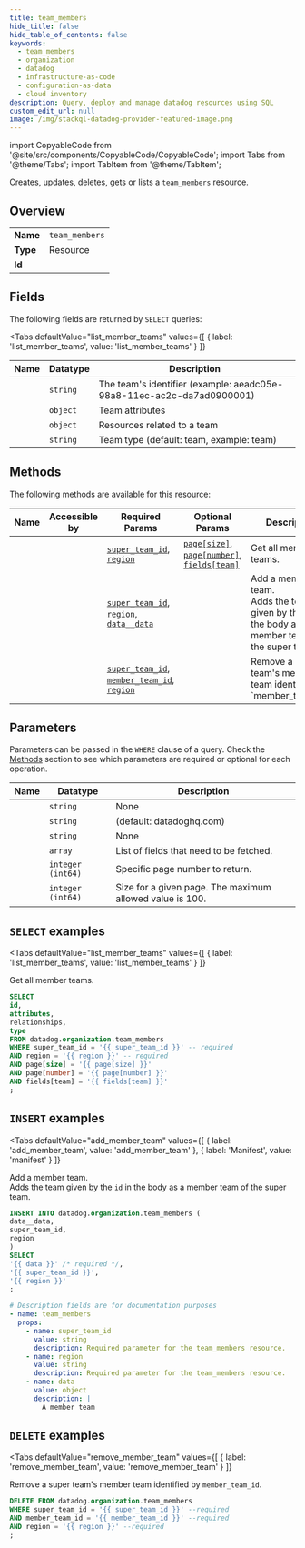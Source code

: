 ```yaml
--- 
title: team_members
hide_title: false
hide_table_of_contents: false
keywords:
  - team_members
  - organization
  - datadog
  - infrastructure-as-code
  - configuration-as-data
  - cloud inventory
description: Query, deploy and manage datadog resources using SQL
custom_edit_url: null
image: /img/stackql-datadog-provider-featured-image.png
---
```


import CopyableCode from '@site/src/components/CopyableCode/CopyableCode';
import Tabs from '@theme/Tabs';
import TabItem from '@theme/TabItem';

Creates, updates, deletes, gets or lists a <code>team_members</code> resource.

## Overview
<table><tbody>
<tr><td><b>Name</b></td><td><code>team_members</code></td></tr>
<tr><td><b>Type</b></td><td>Resource</td></tr>
<tr><td><b>Id</b></td><td><CopyableCode code="datadog.organization.team_members" /></td></tr>
</tbody></table>

## Fields

The following fields are returned by `SELECT` queries:

<Tabs
    defaultValue="list_member_teams"
    values={[
        { label: 'list_member_teams', value: 'list_member_teams' }
    ]}
>
<TabItem value="list_member_teams">

<table>
<thead>
    <tr>
    <th>Name</th>
    <th>Datatype</th>
    <th>Description</th>
    </tr>
</thead>
<tbody>
<tr>
    <td><CopyableCode code="id" /></td>
    <td><code>string</code></td>
    <td>The team's identifier (example: aeadc05e-98a8-11ec-ac2c-da7ad0900001)</td>
</tr>
<tr>
    <td><CopyableCode code="attributes" /></td>
    <td><code>object</code></td>
    <td>Team attributes</td>
</tr>
<tr>
    <td><CopyableCode code="relationships" /></td>
    <td><code>object</code></td>
    <td>Resources related to a team</td>
</tr>
<tr>
    <td><CopyableCode code="type" /></td>
    <td><code>string</code></td>
    <td>Team type (default: team, example: team)</td>
</tr>
</tbody>
</table>
</TabItem>
</Tabs>

## Methods

The following methods are available for this resource:

<table>
<thead>
    <tr>
    <th>Name</th>
    <th>Accessible by</th>
    <th>Required Params</th>
    <th>Optional Params</th>
    <th>Description</th>
    </tr>
</thead>
<tbody>
<tr>
    <td><a href="#list_member_teams"><CopyableCode code="list_member_teams" /></a></td>
    <td><CopyableCode code="select" /></td>
    <td><a href="#parameter-super_team_id"><code>super_team_id</code></a>, <a href="#parameter-region"><code>region</code></a></td>
    <td><a href="#parameter-page[size]"><code>page[size]</code></a>, <a href="#parameter-page[number]"><code>page[number]</code></a>, <a href="#parameter-fields[team]"><code>fields[team]</code></a></td>
    <td>Get all member teams.</td>
</tr>
<tr>
    <td><a href="#add_member_team"><CopyableCode code="add_member_team" /></a></td>
    <td><CopyableCode code="insert" /></td>
    <td><a href="#parameter-super_team_id"><code>super_team_id</code></a>, <a href="#parameter-region"><code>region</code></a>, <a href="#parameter-data__data"><code>data__data</code></a></td>
    <td></td>
    <td>Add a member team.<br />Adds the team given by the `id` in the body as a member team of the super team.</td>
</tr>
<tr>
    <td><a href="#remove_member_team"><CopyableCode code="remove_member_team" /></a></td>
    <td><CopyableCode code="delete" /></td>
    <td><a href="#parameter-super_team_id"><code>super_team_id</code></a>, <a href="#parameter-member_team_id"><code>member_team_id</code></a>, <a href="#parameter-region"><code>region</code></a></td>
    <td></td>
    <td>Remove a super team's member team identified by `member_team_id`.</td>
</tr>
</tbody>
</table>

## Parameters

Parameters can be passed in the `WHERE` clause of a query. Check the [Methods](#methods) section to see which parameters are required or optional for each operation.

<table>
<thead>
    <tr>
    <th>Name</th>
    <th>Datatype</th>
    <th>Description</th>
    </tr>
</thead>
<tbody>
<tr id="parameter-member_team_id">
    <td><CopyableCode code="member_team_id" /></td>
    <td><code>string</code></td>
    <td>None</td>
</tr>
<tr id="parameter-region">
    <td><CopyableCode code="region" /></td>
    <td><code>string</code></td>
    <td>(default: datadoghq.com)</td>
</tr>
<tr id="parameter-super_team_id">
    <td><CopyableCode code="super_team_id" /></td>
    <td><code>string</code></td>
    <td>None</td>
</tr>
<tr id="parameter-fields[team]">
    <td><CopyableCode code="fields[team]" /></td>
    <td><code>array</code></td>
    <td>List of fields that need to be fetched.</td>
</tr>
<tr id="parameter-page[number]">
    <td><CopyableCode code="page[number]" /></td>
    <td><code>integer (int64)</code></td>
    <td>Specific page number to return.</td>
</tr>
<tr id="parameter-page[size]">
    <td><CopyableCode code="page[size]" /></td>
    <td><code>integer (int64)</code></td>
    <td>Size for a given page. The maximum allowed value is 100.</td>
</tr>
</tbody>
</table>

## `SELECT` examples

<Tabs
    defaultValue="list_member_teams"
    values={[
        { label: 'list_member_teams', value: 'list_member_teams' }
    ]}
>
<TabItem value="list_member_teams">

Get all member teams.

```sql
SELECT
id,
attributes,
relationships,
type
FROM datadog.organization.team_members
WHERE super_team_id = '{{ super_team_id }}' -- required
AND region = '{{ region }}' -- required
AND page[size] = '{{ page[size] }}'
AND page[number] = '{{ page[number] }}'
AND fields[team] = '{{ fields[team] }}'
;
```
</TabItem>
</Tabs>


## `INSERT` examples

<Tabs
    defaultValue="add_member_team"
    values={[
        { label: 'add_member_team', value: 'add_member_team' },
        { label: 'Manifest', value: 'manifest' }
    ]}
>
<TabItem value="add_member_team">

Add a member team.<br />Adds the team given by the `id` in the body as a member team of the super team.

```sql
INSERT INTO datadog.organization.team_members (
data__data,
super_team_id,
region
)
SELECT 
'{{ data }}' /* required */,
'{{ super_team_id }}',
'{{ region }}'
;
```
</TabItem>
<TabItem value="manifest">

```yaml
# Description fields are for documentation purposes
- name: team_members
  props:
    - name: super_team_id
      value: string
      description: Required parameter for the team_members resource.
    - name: region
      value: string
      description: Required parameter for the team_members resource.
    - name: data
      value: object
      description: |
        A member team
```
</TabItem>
</Tabs>


## `DELETE` examples

<Tabs
    defaultValue="remove_member_team"
    values={[
        { label: 'remove_member_team', value: 'remove_member_team' }
    ]}
>
<TabItem value="remove_member_team">

Remove a super team's member team identified by `member_team_id`.

```sql
DELETE FROM datadog.organization.team_members
WHERE super_team_id = '{{ super_team_id }}' --required
AND member_team_id = '{{ member_team_id }}' --required
AND region = '{{ region }}' --required
;
```
</TabItem>
</Tabs>
